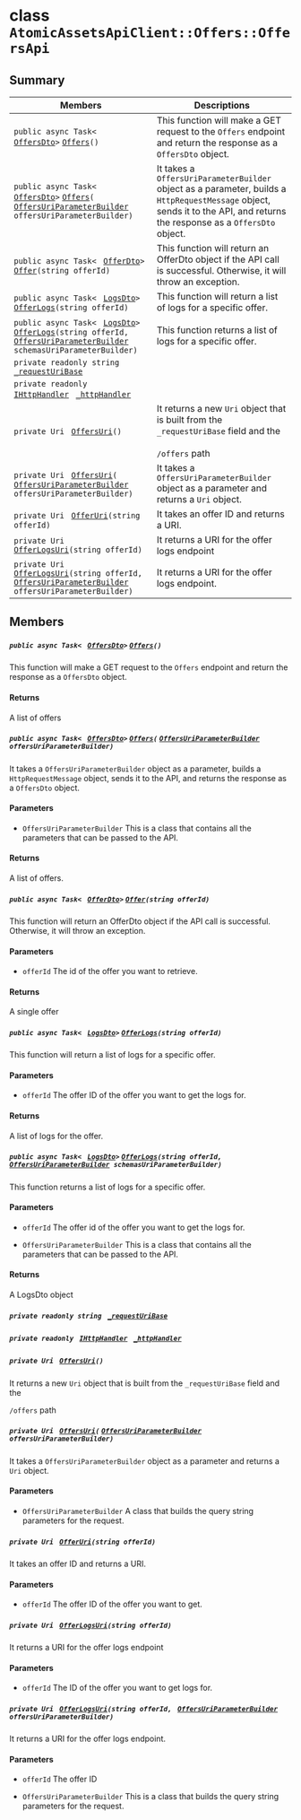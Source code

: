# class `AtomicAssetsApiClient::Offers::OffersApi` 

## Summary

 Members                                | Descriptions                                
----------------------------------------|---------------------------------------------
`public async Task< ` [`OffersDto`](AtomicAssetsApiClient--Offers--OffersDto.md)` > ` [`Offers`](#class_atomic_assets_api_client_1_1_offers_1_1_offers_api_1ac7904d229bf01ed1cf9088857088f328)`()` | This function will make a GET request to the `Offers` endpoint and return the response as a `OffersDto` object.
`public async Task< ` [`OffersDto`](AtomicAssetsApiClient--Offers--OffersDto.md)` > ` [`Offers`](#class_atomic_assets_api_client_1_1_offers_1_1_offers_api_1a3df5230fa2516d40b48ff572b1e746d3)`(` [`OffersUriParameterBuilder`](AtomicAssetsApiClient--Offers--OffersUriParameterBuilder.md)` offersUriParameterBuilder)` | It takes a `OffersUriParameterBuilder` object as a parameter, builds a `HttpRequestMessage` object, sends it to the API, and returns the response as a `OffersDto` object.
`public async Task< ` [`OfferDto`](AtomicAssetsApiClient--Offers--OfferDto.md)` > ` [`Offer`](#class_atomic_assets_api_client_1_1_offers_1_1_offers_api_1a348ecbb8b99105f87c2cc850c6d0b313)`(string offerId)` | This function will return an OfferDto object if the API call is successful. Otherwise, it will throw an exception.
`public async Task< ` [`LogsDto`](AtomicAssetsApiClient--LogsDto.md)` > ` [`OfferLogs`](#class_atomic_assets_api_client_1_1_offers_1_1_offers_api_1a6596ae4aebd62ae677f10d1f86c541b5)`(string offerId)` | This function will return a list of logs for a specific offer.
`public async Task< ` [`LogsDto`](AtomicAssetsApiClient--LogsDto.md)` > ` [`OfferLogs`](#class_atomic_assets_api_client_1_1_offers_1_1_offers_api_1a4977797ba6462aff4f03b727f2925802)`(string offerId, ` [`OffersUriParameterBuilder`](AtomicAssetsApiClient--Offers--OffersUriParameterBuilder.md)` schemasUriParameterBuilder)` | This function returns a list of logs for a specific offer.
`private readonly string ` [`_requestUriBase`](#class_atomic_assets_api_client_1_1_offers_1_1_offers_api_1a1854c4909a1013a684af16fb52e8a387) | 
`private readonly ` [`IHttpHandler`](AtomicAssetsApiClient.md)` ` [`_httpHandler`](#class_atomic_assets_api_client_1_1_offers_1_1_offers_api_1a278528cd3027ee0a4ca8e04964f99674) | 
`private Uri ` [`OffersUri`](#class_atomic_assets_api_client_1_1_offers_1_1_offers_api_1ada4f3a19377ef670d6e90db76983d1e5)`()` | It returns a new `Uri` object that is built from the `_requestUriBase` field and the <br/><br/>`/offers` path
`private Uri ` [`OffersUri`](#class_atomic_assets_api_client_1_1_offers_1_1_offers_api_1a7193d9a8040525ada787f90854c047f8)`(` [`OffersUriParameterBuilder`](AtomicAssetsApiClient--Offers--OffersUriParameterBuilder.md)` offersUriParameterBuilder)` | It takes a `OffersUriParameterBuilder` object as a parameter and returns a `Uri` object.
`private Uri ` [`OfferUri`](#class_atomic_assets_api_client_1_1_offers_1_1_offers_api_1a20b72164e6cdeeb7fe55ada62c70f6cb)`(string offerId)` | It takes an offer ID and returns a URI.
`private Uri ` [`OfferLogsUri`](#class_atomic_assets_api_client_1_1_offers_1_1_offers_api_1a30e9bba1b128fcfdd45beac4c5529ddc)`(string offerId)` | It returns a URI for the offer logs endpoint
`private Uri ` [`OfferLogsUri`](#class_atomic_assets_api_client_1_1_offers_1_1_offers_api_1a1b159d8d73aa0ae3b1e72fc84bf13b6d)`(string offerId, ` [`OffersUriParameterBuilder`](AtomicAssetsApiClient--Offers--OffersUriParameterBuilder.md)` offersUriParameterBuilder)` | It returns a URI for the offer logs endpoint.

## Members

##### `public async Task< ` [`OffersDto`](AtomicAssetsApiClient--Offers--OffersDto.md)` > ` [`Offers`](#class_atomic_assets_api_client_1_1_offers_1_1_offers_api_1ac7904d229bf01ed1cf9088857088f328)`()` 

This function will make a GET request to the `Offers` endpoint and return the response as a `OffersDto` object.

#### Returns
A list of offers

##### `public async Task< ` [`OffersDto`](AtomicAssetsApiClient--Offers--OffersDto.md)` > ` [`Offers`](#class_atomic_assets_api_client_1_1_offers_1_1_offers_api_1a3df5230fa2516d40b48ff572b1e746d3)`(` [`OffersUriParameterBuilder`](AtomicAssetsApiClient--Offers--OffersUriParameterBuilder.md)` offersUriParameterBuilder)` 

It takes a `OffersUriParameterBuilder` object as a parameter, builds a `HttpRequestMessage` object, sends it to the API, and returns the response as a `OffersDto` object.

#### Parameters
* `OffersUriParameterBuilder` This is a class that contains all the parameters that can be passed to the API.

#### Returns
A list of offers.

##### `public async Task< ` [`OfferDto`](AtomicAssetsApiClient--Offers--OfferDto.md)` > ` [`Offer`](#class_atomic_assets_api_client_1_1_offers_1_1_offers_api_1a348ecbb8b99105f87c2cc850c6d0b313)`(string offerId)` 

This function will return an OfferDto object if the API call is successful. Otherwise, it will throw an exception.

#### Parameters
* `offerId` The id of the offer you want to retrieve.

#### Returns
A single offer

##### `public async Task< ` [`LogsDto`](AtomicAssetsApiClient--LogsDto.md)` > ` [`OfferLogs`](#class_atomic_assets_api_client_1_1_offers_1_1_offers_api_1a6596ae4aebd62ae677f10d1f86c541b5)`(string offerId)` 

This function will return a list of logs for a specific offer.

#### Parameters
* `offerId` The offer ID of the offer you want to get the logs for.

#### Returns
A list of logs for the offer.

##### `public async Task< ` [`LogsDto`](AtomicAssetsApiClient--LogsDto.md)` > ` [`OfferLogs`](#class_atomic_assets_api_client_1_1_offers_1_1_offers_api_1a4977797ba6462aff4f03b727f2925802)`(string offerId, ` [`OffersUriParameterBuilder`](AtomicAssetsApiClient--Offers--OffersUriParameterBuilder.md)` schemasUriParameterBuilder)` 

This function returns a list of logs for a specific offer.

#### Parameters
* `offerId` The offer id of the offer you want to get the logs for.

* `OffersUriParameterBuilder` This is a class that contains all the parameters that can be passed to the API.

#### Returns
A LogsDto object

##### `private readonly string ` [`_requestUriBase`](#class_atomic_assets_api_client_1_1_offers_1_1_offers_api_1a1854c4909a1013a684af16fb52e8a387) 

##### `private readonly ` [`IHttpHandler`](AtomicAssetsApiClient.md)` ` [`_httpHandler`](#class_atomic_assets_api_client_1_1_offers_1_1_offers_api_1a278528cd3027ee0a4ca8e04964f99674) 

##### `private Uri ` [`OffersUri`](#class_atomic_assets_api_client_1_1_offers_1_1_offers_api_1ada4f3a19377ef670d6e90db76983d1e5)`()` 

It returns a new `Uri` object that is built from the `_requestUriBase` field and the 

`/offers` path

##### `private Uri ` [`OffersUri`](#class_atomic_assets_api_client_1_1_offers_1_1_offers_api_1a7193d9a8040525ada787f90854c047f8)`(` [`OffersUriParameterBuilder`](AtomicAssetsApiClient--Offers--OffersUriParameterBuilder.md)` offersUriParameterBuilder)` 

It takes a `OffersUriParameterBuilder` object as a parameter and returns a `Uri` object.

#### Parameters
* `OffersUriParameterBuilder` A class that builds the query string parameters for the request.

##### `private Uri ` [`OfferUri`](#class_atomic_assets_api_client_1_1_offers_1_1_offers_api_1a20b72164e6cdeeb7fe55ada62c70f6cb)`(string offerId)` 

It takes an offer ID and returns a URI.

#### Parameters
* `offerId` The offer ID of the offer you want to get.

##### `private Uri ` [`OfferLogsUri`](#class_atomic_assets_api_client_1_1_offers_1_1_offers_api_1a30e9bba1b128fcfdd45beac4c5529ddc)`(string offerId)` 

It returns a URI for the offer logs endpoint

#### Parameters
* `offerId` The ID of the offer you want to get logs for.

##### `private Uri ` [`OfferLogsUri`](#class_atomic_assets_api_client_1_1_offers_1_1_offers_api_1a1b159d8d73aa0ae3b1e72fc84bf13b6d)`(string offerId, ` [`OffersUriParameterBuilder`](AtomicAssetsApiClient--Offers--OffersUriParameterBuilder.md)` offersUriParameterBuilder)` 

It returns a URI for the offer logs endpoint.

#### Parameters
* `offerId` The offer ID

* `OffersUriParameterBuilder` This is a class that builds the query string parameters for the request.

